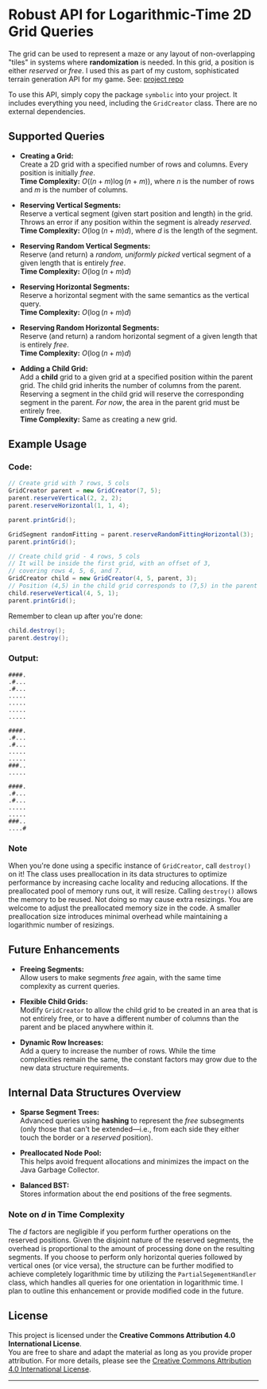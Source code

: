 # Robust API for Logarithmic-Time 2D Grid Queries

The grid can be used to represent a maze or any layout of non-overlapping "tiles" in systems where **randomization** is needed. In this grid, a position is either *reserved* or *free*. I used this as part of my custom, sophisticated terrain generation API for my game. See: [project repo](https://github.com/Lukasz13866417/Game3D_OpenGL)

To use this API, simply copy the package `symbolic` into your project. It includes everything you need, including the `GridCreator` class. There are no external dependencies.

## Supported Queries

- **Creating a Grid:**  
  Create a 2D grid with a specified number of rows and columns. Every position is initially *free*.  
  **Time Complexity:** $O((n + m)\log(n+m))$, where $n$ is the number of rows and $m$ is the number of columns.

- **Reserving Vertical Segments:**  
  Reserve a vertical segment (given start position and length) in the grid. Throws an error if any position within the segment is already *reserved*.  
  **Time Complexity:** $O(\log(n+m)d)$, where $d$ is the length of the segment.

- **Reserving Random Vertical Segments:**  
  Reserve (and return) a *random, uniformly picked* vertical segment of a given length that is entirely *free*.  
  **Time Complexity:** $O(\log(n+m)d)$

- **Reserving Horizontal Segments:**  
  Reserve a horizontal segment with the same semantics as the vertical query.  
  **Time Complexity:** $O(\log(n+m)d)$

- **Reserving Random Horizontal Segments:**  
  Reserve (and return) a random horizontal segment of a given length that is entirely *free*.  
  **Time Complexity:** $O(\log(n+m)d)$

- **Adding a Child Grid:**  
  Add a **child** grid to a given grid at a specified position within the parent grid. The child grid inherits the number of columns from the parent. Reserving a segment in the child grid will reserve the corresponding segment in the parent. *For now*, the area in the parent grid must be entirely free.  
  **Time Complexity:** Same as creating a new grid.

## Example Usage

### Code:

```Java
// Create grid with 7 rows, 5 cols
GridCreator parent = new GridCreator(7, 5);
parent.reserveVertical(2, 2, 2);
parent.reserveHorizontal(1, 1, 4);

parent.printGrid();
```

```Java
GridSegment randomFitting = parent.reserveRandomFittingHorizontal(3);
parent.printGrid();
```

```Java
// Create child grid - 4 rows, 5 cols
// It will be inside the first grid, with an offset of 3,
// covering rows 4, 5, 6, and 7.
GridCreator child = new GridCreator(4, 5, parent, 3);
// Position (4,5) in the child grid corresponds to (7,5) in the parent grid.
child.reserveVertical(4, 5, 1);
parent.printGrid();
```

Remember to clean up after you're done:

```Java
child.destroy();
parent.destroy();
```

### Output:

```
####.
.#...
.#...
.....
.....
.....
.....
```

```
####.
.#...
.#...
.....
.....
###..
.....
```

```
####.
.#...
.#...
.....
.....
###..
....#
```

### Note

When you're done using a specific instance of `GridCreator`, call `destroy()` on it! The class uses preallocation in its data structures to optimize performance by increasing cache locality and reducing allocations. If the preallocated pool of memory runs out, it will resize. Calling `destroy()` allows the memory to be reused. Not doing so may cause extra resizings. You are welcome to adjust the preallocated memory size in the code. A smaller preallocation size introduces minimal overhead while maintaining a logarithmic number of resizings.

## Future Enhancements

- **Freeing Segments:**  
  Allow users to make segments *free* again, with the same time complexity as current queries.

- **Flexible Child Grids:**  
  Modify `GridCreator` to allow the child grid to be created in an area that is not entirely free, or to have a different number of columns than the parent and be placed anywhere within it.

- **Dynamic Row Increases:**  
  Add a query to increase the number of rows. While the time complexities remain the same, the constant factors may grow due to the new data structure requirements.

## Internal Data Structures Overview

- **Sparse Segment Trees:**  
  Advanced queries using **hashing** to represent the *free* subsegments (only those that can't be extended—i.e., from each side they either touch the border or a *reserved* position).

- **Preallocated Node Pool:**  
  This helps avoid frequent allocations and minimizes the impact on the Java Garbage Collector.

- **Balanced BST:**  
  Stores information about the end positions of the free segments.

### Note on $d$ in Time Complexity

The $d$ factors are negligible if you perform further operations on the reserved positions. Given the disjoint nature of the reserved segments, the overhead is proportional to the amount of processing done on the resulting segments. If you choose to perform only horizontal queries followed by vertical ones (or vice versa), the structure can be further modified to achieve completely logarithmic time by utilizing the `PartialSegementHandler` class, which handles all queries for one orientation in logarithmic time. I plan to outline this enhancement or provide modified code in the future.

## License

This project is licensed under the **Creative Commons Attribution 4.0 International License**.  
You are free to share and adapt the material as long as you provide proper attribution. For more details, please see the [Creative Commons Attribution 4.0 International License](https://creativecommons.org/licenses/by/4.0/).

---
